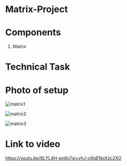 # Matrix-Project

# Components
1. Matrix

# Technical Task



# Photo of setup

![matrix1](https://github.com/Ramona23serban/Matrix-Project/assets/116956079/40b9097c-e88c-42d6-935b-1fad8f04a0ca)


![matrix2](https://github.com/Ramona23serban/Matrix-Project/assets/116956079/ff953f45-0a63-4ec6-906c-00ee8d188380)

![matrix3](https://github.com/Ramona23serban/Matrix-Project/assets/116956079/dc3f02f1-a5ef-4ab5-a19e-cd68a137dd19)

# Link to video
https://youtu.be/6LYL4H-pn6o?si=vhJ-o9qENoXzc2XO
